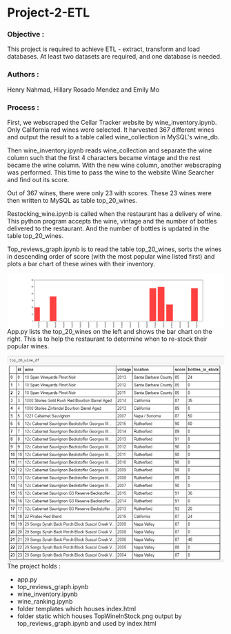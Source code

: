 # Project-2-ETL
### Objective :

This project is required to achieve ETL - extract, transform and load databases.  At least two datasets are required, and one database is needed.



### Authors :

Henry Nahmad, Hillary Rosado Mendez and Emily Mo



### Process :

First, we webscraped the Cellar Tracker website by wine_inventory.ipynb. Only California red wines were selected.  It harvested 367 different wines and output the result to a table called wine_collection in MySQL's wine_db.

Then wine_inventory.ipynb reads wine_collection and separate the wine column such that the first 4 characters became vintage and the rest became the wine column.  With the new wine column, another webscraping was performed. This time to pass the wine to the website Wine Searcher and find out its score.  

Out of 367 wines, there were only 23 with scores.  These 23 wines were then written to MySQL as table top_20_wines.  

Restocking_wine.ipynb is called when the restaurant has a delivery of wine. This python program accepts the wine, vintage and the number of bottles delivered to the restaurant.  And the number of bottles is updated in the table top_20_wines.

Top_reviews_graph.ipynb is to read the table top_20_wines, sorts the wines in descending order of score (with the most popular wine listed first) and plots a bar chart of these wines with their inventory.  

<img src="static/images/TopWineInStock.png"     alt="TopWineInStock"     style="float: left; margin-right: 10px;" />

App.py lists the top_20_wines on the left and shows the bar chart on the right. This is to help the restaurant to determine when to re-stock their popular wines. 

<img src="static/images/Top_20_wines.PNG"     alt="Top20WineInDataFrame"     style="float: left; margin-right: 10px;" />


The project holds :
- app.py
- top_reviews_graph.ipynb
- wine_inventory.ipynb
- wine_ranking.ipynb
- folder templates which houses index.html
- folder static which houses TopWineInStock.png output by top_reviews_graph.ipynb and used by index.html



